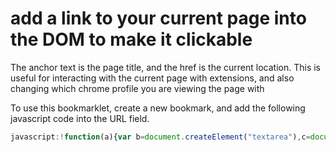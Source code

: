 # add a link to your current page into the DOM to make it clickable
The anchor text is the page title, and the href is the current location.
This is useful for interacting with the current page with extensions, and also changing which chrome profile you are viewing the page with


To use this bookmarklet, create a new bookmark, and add the following javascript code into the URL field.
```javascript
javascript:!function(a){var b=document.createElement("textarea"),c=document.getSelection();b.textContent=a,document.body.appendChild(b),c.removeAllRanges(),b.select(),document.execCommand("copy"),c.removeAllRanges(),document.body.removeChild(b)}("["+document.title+"]("+document.location+")");
```
